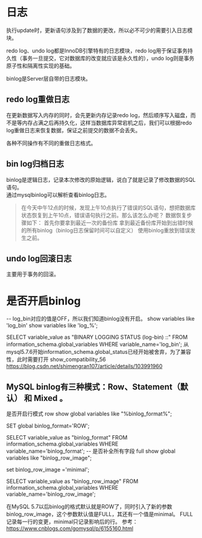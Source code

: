 # 日志
执行update时，更新语句涉及到了数据的更改，所以必不可少的需要引入日志模块。
  
redo log、undo log都是InnoDB引擎特有的日志模块，redo log用于保证事务持久性（事务一旦提交，它对数据库的改变就应该是永久性的），undo log则是事务原子性和隔离性实现的基础。

binlog是Server层自带的日志模块。
## redo log重做日志
在更新数据写入内存的同时，会先更新内存记录redo log，然后顺序写入磁盘，而不是等内存占满之后再持久化，这样当数据库异常宕机之后，我们可以根据redo log重做日志来恢复数据，保证之前提交的数据不会丢失。  

各种不同操作有不同的重做日志格式。
## bin log归档日志
binlog是逻辑日志，记录本次修改的原始逻辑，说白了就是记录了修改数据的SQL语句。  
通过mysqlbinlog可以解析查看binlog日志。  

>	在今天中午12点的时候，发现上午10点执行了错误的SQL语句，想把数据库状态恢复到上午10点，错误语句执行之前。那么该怎么办呢？
	数据恢复步骤如下：
	首先你要拿到最近一次的备份库
	拿到最近备份库开始到出错时候的所有binlog（binlog日志保留时间可以自定义）
	使用binlog重放到错误发生之前。

## undo log回滚日志
主要用于事务的回滚。


# 是否开启binlog
-- log_bin对应的值是OFF，所以我们知道binlog没有开启。
show variables like 'log_bin'
show variables like 'log_%';

SELECT variable_value as "BINARY LOGGING STATUS (log-bin) ::"
FROM information_schema.global_variables WHERE variable_name='log_bin';
从mysql5.7.6开始information_schema.global_status已经开始被舍弃，为了兼容性，此时需要打开 show_compatibility_56
https://blog.csdn.net/shimengran107/article/details/103991960

## MySQL binlog有三种模式：Row、Statement（默认） 和 Mixed 。
是否开启行模式  row
show global variables like "%binlog_format%";

SET global binlog_format='ROW';

SELECT variable_value as "binlog_format"
FROM information_schema.global_variables WHERE variable_name='binlog_format';
-- 是否补全所有字段  full
show global variables like "binlog_row_image";

set  binlog_row_image ='minimal';

SELECT variable_value as "binlog_row_image"
FROM information_schema.global_variables WHERE variable_name='binlog_row_image';


在MySQL 5.7以后binlog的格式默认就是ROW了，同时引入了新的参数binlog_row_image，这个参数默认值是FULL，其还有一个值是minimal。
FULL记录每一行的变更，minimal只记录影响后的行。
参考：https://www.cnblogs.com/gomysql/p/6155160.html